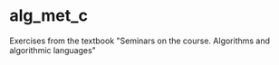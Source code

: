 # alg_met_c
Exercises from the textbook "Seminars on the course. Algorithms and algorithmic languages"
